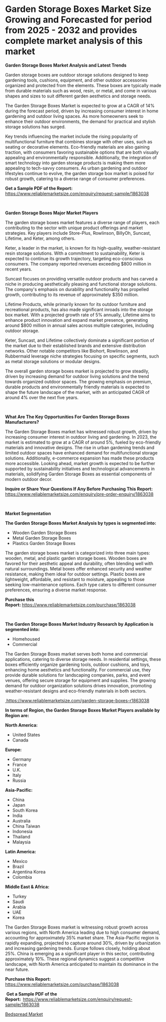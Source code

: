 <p><h1>Garden Storage Boxes Market Size Growing and Forecasted for period from 2025 - 2032 and provides complete market analysis of this market</h1></p><p><strong>Garden Storage Boxes Market Analysis and Latest Trends</strong></p>
<p><p>Garden storage boxes are outdoor storage solutions designed to keep gardening tools, cushions, equipment, and other outdoor accessories organized and protected from the elements. These boxes are typically made from durable materials such as wood, resin, or metal, and come in various shapes and sizes to suit different garden aesthetics and storage needs. </p><p>The Garden Storage Boxes Market is expected to grow at a CAGR of 14% during the forecast period, driven by increasing consumer interest in home gardening and outdoor living spaces. As more homeowners seek to enhance their outdoor environments, the demand for practical and stylish storage solutions has surged. </p><p>Key trends influencing the market include the rising popularity of multifunctional furniture that combines storage with other uses, such as seating or decorative elements. Eco-friendly materials are also gaining traction, with consumers favoring sustainable options that are both visually appealing and environmentally responsible. Additionally, the integration of smart technology into garden storage products is making them more appealing to tech-savvy consumers. As urban gardening and outdoor lifestyles continue to evolve, the garden storage box market is poised for robust growth, catering to a diverse range of consumer preferences.</p></p>
<p><strong>Get a Sample PDF of the Report:&nbsp;</strong> <a href="https://www.reliablemarketsize.com/enquiry/request-sample/1863038?utm_campaign=2319&utm_medium=2&utm_source=Github&utm_content=ia&utm_term=07022025&utm_id=garden-storage-boxes">https://www.reliablemarketsize.com/enquiry/request-sample/1863038</a></p>
<p>&nbsp;</p>
<p><strong>Garden Storage Boxes Major Market Players</strong></p>
<p><p>The garden storage boxes market features a diverse range of players, each contributing to the sector with unique product offerings and market strategies. Key players include Store-Plus, Rowlinson, BillyOh, Suncast, Lifetime, and Keter, among others. </p><p>Keter, a leader in the market, is known for its high-quality, weather-resistant resin storage solutions. With a commitment to sustainability, Keter is expected to continue its growth trajectory, targeting eco-conscious consumers. The company reported revenues exceeding $800 million in recent years.</p><p>Suncast focuses on providing versatile outdoor products and has carved a niche in producing aesthetically pleasing and functional storage solutions. The company's emphasis on durability and functionality has propelled growth, contributing to its revenue of approximately $350 million.</p><p>Lifetime Products, while primarily known for its outdoor furniture and recreational products, has also made significant inroads into the storage box market. With a projected growth rate of 5% annually, Lifetime aims to enhance product innovation and expand market presence, generating around $800 million in annual sales across multiple categories, including outdoor storage.</p><p>Keter, Suncast, and Lifetime collectively dominate a significant portion of the market due to their established brands and extensive distribution networks. Other notable competitors like Biohort, Rowlinson, and Rubbermaid leverage niche strategies focusing on specific segments, such as metal storage solutions or modular designs.</p><p>The overall garden storage boxes market is projected to grow steadily, driven by increasing demand for outdoor living solutions and the trend towards organized outdoor spaces. The growing emphasis on premium, durable products and environmentally friendly materials is expected to shape the future landscape of the market, with an anticipated CAGR of around 4% over the next five years.</p></p>
<p>&nbsp;</p>
<p><strong>What Are The Key Opportunities For Garden Storage Boxes Manufacturers?</strong></p>
<p><p>The Garden Storage Boxes market has witnessed robust growth, driven by increasing consumer interest in outdoor living and gardening. In 2023, the market is estimated to grow at a CAGR of around 5%, fueled by eco-friendly materials and innovative designs. The rise in urban gardening trends and limited outdoor spaces have enhanced demand for multifunctional storage solutions. Additionally, e-commerce expansion has made these products more accessible. Looking ahead, market growth is expected to be further supported by sustainability initiatives and technological advancements in materials, solidifying Garden Storage Boxes as essential components of modern outdoor decor.</p></p>
<p><strong>Inquire or Share Your Questions If Any Before Purchasing This Report:</strong> <a href="https://www.reliablemarketsize.com/enquiry/pre-order-enquiry/1863038?utm_campaign=2319&utm_medium=2&utm_source=Github&utm_content=ia&utm_term=07022025&utm_id=garden-storage-boxes">https://www.reliablemarketsize.com/enquiry/pre-order-enquiry/1863038</a></p>
<p>&nbsp;</p>
<p><strong>Market Segmentation</strong></p>
<p><strong>The Garden Storage Boxes Market Analysis by types is segmented into:</strong></p>
<p><ul><li>Wooden Garden Storage Boxes</li><li>Metal Garden Storage Boxes</li><li>Plastics Garden Storage Boxes</li></ul></p>
<p><p>The garden storage boxes market is categorized into three main types: wooden, metal, and plastic garden storage boxes. Wooden boxes are favored for their aesthetic appeal and durability, often blending well with natural surroundings. Metal boxes offer enhanced security and weather resistance, making them ideal for outdoor settings. Plastic boxes are lightweight, affordable, and resistant to moisture, appealing to those seeking low-maintenance options. Each type caters to different consumer preferences, ensuring a diverse market response.</p></p>
<p><strong>Purchase this Report:&nbsp;</strong><a href="https://www.reliablemarketsize.com/purchase/1863038?utm_campaign=2319&utm_medium=2&utm_source=Github&utm_content=ia&utm_term=07022025&utm_id=garden-storage-boxes">https://www.reliablemarketsize.com/purchase/1863038</a></p>
<p>&nbsp;</p>
<p><strong>The Garden Storage Boxes Market Industry Research by Application is segmented into:</strong></p>
<p><ul><li>Homehoused</li><li>Commercial</li></ul></p>
<p><p>The Garden Storage Boxes market serves both home and commercial applications, catering to diverse storage needs. In residential settings, these boxes efficiently organize gardening tools, outdoor cushions, and toys, enhancing home aesthetics and functionality. For commercial use, they provide durable solutions for landscaping companies, parks, and event venues, offering secure storage for equipment and supplies. The growing demand for outdoor organization solutions drives innovation, promoting weather-resistant designs and eco-friendly materials in both sectors.</p></p>
<p><a href="https://www.reliablemarketsize.com/garden-storage-boxes-r1863038?utm_campaign=2319&utm_medium=2&utm_source=Github&utm_content=ia&utm_term=07022025&utm_id=garden-storage-boxes">&nbsp;https://www.reliablemarketsize.com/garden-storage-boxes-r1863038</a></p>
<p><strong>In terms of Region, the Garden Storage Boxes Market Players available by Region are:</strong></p>
<p>
    <p> <strong> North America: </strong>
        <ul>
            <li>United States</li>
            <li>Canada</li>
        </ul>
        </p> 
    <p> <strong> Europe: </strong>
        <ul>
            <li>Germany</li>
            <li>France</li>
            <li>U.K.</li>
            <li>Italy</li>
            <li>Russia</li>
        </ul>
        </p> 
    <p> <strong> Asia-Pacific: </strong>
        <ul>
            <li>China</li>
            <li>Japan</li>
            <li>South Korea</li>
            <li>India</li>
            <li>Australia</li>
            <li>China Taiwan</li>
            <li>Indonesia</li>
            <li>Thailand</li>
            <li>Malaysia</li>
        </ul>
        </p> 
    <p> <strong> Latin America: </strong>
        <ul>
            <li>Mexico</li>
            <li>Brazil</li>
            <li>Argentina Korea</li>
            <li>Colombia</li>
        </ul>
        </p> 
    <p> <strong> Middle East & Africa: </strong>
        <ul>
            <li>Turkey</li>
            <li>Saudi</li>
            <li>Arabia</li>
            <li>UAE</li>
            <li>Korea</li>
        </ul>
    </p>
    </p>
<p><p>The Garden Storage Boxes market is witnessing robust growth across various regions, with North America leading due to high consumer demand, accounting for approximately 35% market share. The Asia-Pacific region is rapidly expanding, projected to capture around 30%, driven by urbanization and increasing gardening trends. Europe follows closely, holding about 25%. China is emerging as a significant player in this sector, contributing approximately 10%. These regional dynamics suggest a competitive landscape, with North America anticipated to maintain its dominance in the near future.</p></p>
<p><strong>Purchase this Report: </strong><a href="https://www.reliablemarketsize.com/purchase/1863038?utm_campaign=2319&utm_medium=2&utm_source=Github&utm_content=ia&utm_term=07022025&utm_id=garden-storage-boxes">https://www.reliablemarketsize.com/purchase/1863038</a></p>
<p>&nbsp;<strong>Get a Sample PDF of the Report:&nbsp;&nbsp;</strong><a href="https://www.reliablemarketsize.com/enquiry/request-sample/1863038?utm_campaign=2319&utm_medium=2&utm_source=Github&utm_content=ia&utm_term=07022025&utm_id=garden-storage-boxes">https://www.reliablemarketsize.com/enquiry/request-sample/1863038</a></p>
<p><strong></strong></p>
<p><p><a href="https://github.com/oslieselotte2192/Market-Research-Report-List-1/blob/main/bedspread-market.md?utm_campaign=2319&utm_medium=2&utm_source=Github&utm_content=ia&utm_term=07022025&utm_id=garden-storage-boxes">Bedspread Market</a></p></p>